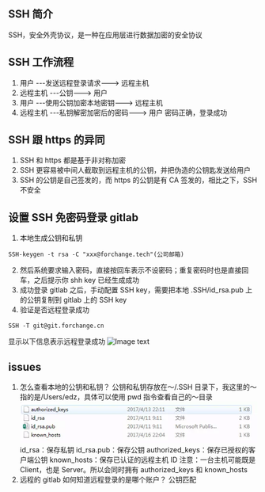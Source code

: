 ## SSH 简介

SSH，安全外壳协议，是一种在应用层进行数据加密的安全协议

## SSH 工作流程

1. 用户 ---发送远程登录请求---> 远程主机
2. 远程主机 ---公钥---> 用户
3. 用户 ---使用公钥加密本地密钥---> 远程主机
4. 远程主机 ---私钥解密加密后的密码---> 用户
   密码正确，登录成功

## SSH 跟 https 的异同

1. SSH 和 https 都是基于非对称加密
2. SSH 更容易被中间人截取到远程主机的公钥，并把伪造的公钥匙发送给用户
3. SSH 的公钥是自己签发的，而 https 的公钥是有 CA 签发的，相比之下，SSH 不安全

## 设置 SSH 免密码登录 gitlab

1. 本地生成公钥和私钥

```
SSH-keygen -t rsa -C "xxx@forchange.tech"(公司邮箱)
```

2. 然后系统要求输入密码，直接按回车表示不设密码；重复密码时也是直接回车，之后提示你 shh key 已经生成成功
3. 成功登录 gitlab 之后，手动配置 SSH key，需要把本地 .SSH/id_rsa.pub 上的公钥复制到 gitlab 上的 SSH key
4. 验证是否远程登录成功

```
SSH -T git@git.forchange.cn
```

显示以下信息表示远程登录成功
![Image text](../SSH登录成功.png)

## issues

1. 怎么查看本地的公钥和私钥？
   公钥和私钥存放在～/.SSH 目录下，我这里的～指的是/Users/edz，具体可以使用 pwd 指令查看自己的～目录
   ![Image text](./SSH目录.png)
   id_rsa：保存私钥
   id_rsa.pub：保存公钥
   authorized_keys：保存已授权的客户端公钥
   known_hosts：保存已认证的远程主机 ID
   注意：一台主机可能既是 Client，也是 Server。所以会同时拥有 authorized_keys 和 known_hosts
2. 远程的 gitlab 如何知道远程登录的是哪个账户？
   公钥匹配
